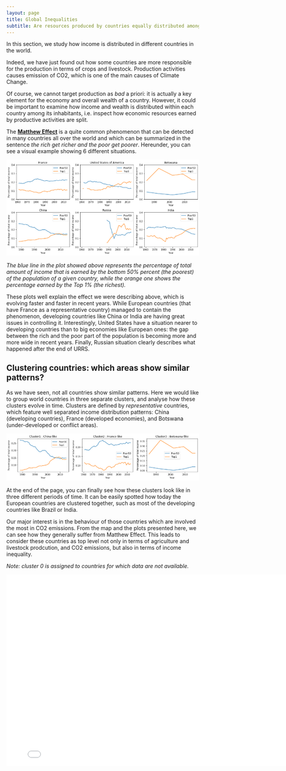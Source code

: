 ```yaml
---
layout: page
title: Global Inequalities
subtitle: Are resources produced by countries equally distributed among their citizens?
---
```


In this section, we study how income is distributed in different countries in the world.

Indeed, we have just found out how some countries are more responsible for the production in terms of crops and livestock. Production activities causes emission of CO2, which is one of the main causes of Climate Change. 

Of course, we cannot target production as *bad* a priori: it is actually a key element for the economy and overall wealth of a country. However, it could be important to examine how income and wealth is distributed within each country among its inhabitants, i.e. inspect how economic resources earned by productive activities are split.

The [**Matthew Effect**](https://en.wikipedia.org/wiki/Matthew_effect) is a quite common phenomenon that can be detected in many countries all over the world and which can be summarized in the sentence *the rich get richer and the poor get poorer*. Hereunder, you can see a visual example showing 6 different situations.

![](plots/time_series.png)

*The blue line in the plot showed above represents the percentage of total amount of income that is earned by the bottom 50% percent (the poorest) of the population of a given country, while the orange one shows the percentage earned by the Top 1% (the richest).*

These plots well explain the effect we were describing above, which is evolving faster and faster in recent years. While European countries (that have France as a representative country) managed to contain the phenomenon, developing countries like China or India are having great issues in controlling it. Interestingly, United States have a situation nearer to developing countries than to big economies like European ones: the gap between the rich and the poor part of the population is becoming more and more wide in recent years. Finally, Russian situation clearly describes what happened after the end of URRS.

## Clustering countries: which areas show similar patterns?

As we have seen, not all countries show similar patterns. Here we would like to group world countries in three separate clusters, and analyse how these clusters evolve in time. Clusters are defined by *representative* countries, which feature well separated income distribution patterns: China (developing countries), France (developed economies), and Botswana (under-developed or conflict areas).

![](plots/time_series2.png)

At the end of the page, you can finally see how these clusters look like in three different periods of time. It can be easily spotted how today the European countries are clustered together, such as most of the developing countries like Brazil or India.

Our major interest is in the behaviour of those countries which are involved the most in CO2 emissions. From the map and the plots presented here, we can see how they generally suffer from Matthew Effect. This leads to consider these countries as top level not only in terms of agriculture and livestock prodcution, and CO2 emissions, but also in terms of income inequality.

*Note: cluster 0 is assigned to countries for which data are not available.*

<div class="iframe-container">
    <iframe id="graph" src="country_clustering.html" width="800" height="500"  frameborder="0">
</div>
